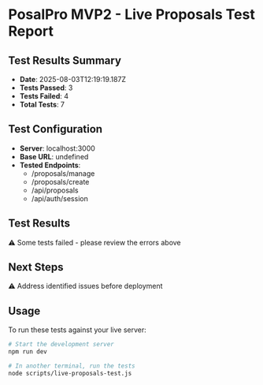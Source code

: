 # PosalPro MVP2 - Live Proposals Test Report

## Test Results Summary
- **Date**: 2025-08-03T12:19:19.187Z
- **Tests Passed**: 3
- **Tests Failed**: 4
- **Total Tests**: 7

## Test Configuration
- **Server**: localhost:3000
- **Base URL**: undefined
- **Tested Endpoints**:
  - /proposals/manage
  - /proposals/create
  - /api/proposals
  - /api/auth/session

## Test Results
⚠️ Some tests failed - please review the errors above

## Next Steps
⚠️ Address identified issues before deployment

## Usage
To run these tests against your live server:

```bash
# Start the development server
npm run dev

# In another terminal, run the tests
node scripts/live-proposals-test.js
```
